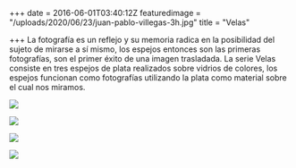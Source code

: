 +++
date = 2016-06-01T03:40:12Z
featuredimage = "/uploads/2020/06/23/juan-pablo-villegas-3h.jpg"
title = "Velas"

+++
La fotografía es un reflejo y su memoria radica en la posibilidad del sujeto de mirarse a sí mismo, los espejos entonces son las primeras fotografías, son el primer éxito de una imagen trasladada. La serie Velas consiste en tres espejos de plata realizados sobre vidrios de colores, los espejos funcionan como fotografías utilizando la plata como material sobre el cual nos miramos.

![](/uploads/2020/06/23/juan-pablo-villegas-3h.jpg)

![](/uploads/2020/06/23/juan-pablo-villegas-3i.jpg)

![](/uploads/2020/06/23/juan-pablo-villegas-3b.jpg)

![](/uploads/2020/06/23/juan-pablo-villegas-3d.jpg)